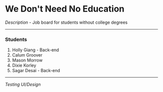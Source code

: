 # We Don't Need No Education

_Description_ - Job board for students without college degrees 

---

### Students
1. Holly Giang - Back-end
2. Calum Groover
3. Mason Morrow
4. Dixie Korley
5. Sagar Desai - Back-end

---
_Testing_
_UI/Design_